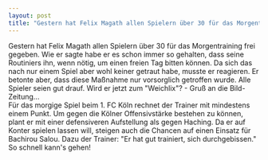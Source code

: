 ```yaml
---
layout: post
title: "Gestern hat Felix Magath allen Spielern über 30 für das Morgentraining frei gegeben."
---
```


Gestern hat Felix Magath allen Spielern über 30 für das Morgentraining frei gegeben. Wie er sagte habe er es schon immer so gehalten, dass seine Routiniers ihn, wenn nötig, um einen freien Tag bitten können. Da sich das nach nur einem Spiel aber wohl keiner getraut habe, musste er reagieren. Er betonte aber, dass diese Maßnahme nur vorsorglich getroffen wurde. Alle Spieler seien gut drauf. Wird er jetzt zum "Weichlix"? - Gruß an die Bild-Zeitung...  
Für das morgige Spiel beim 1. FC Köln rechnet der Trainer mit mindestens einem Punkt. Um gegen die Kölner Offensivstärke bestehen zu können, plant er mit einer defensiveren Aufstellung als gegen Haching. Da er auf Konter spielen lassen will, steigen auch die Chancen auf einen Einsatz für Bachirou Salou. Dazu der Trainer: "Er hat gut trainiert, sich durchgebissen." So schnell kann's gehen!
